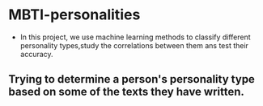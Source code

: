 # MBTI-personalities
* In this project, we use machine learning methods to classify different personality types,study the correlations between 
them ans test their accuracy.

## Trying to determine a person's personality type based on some of the texts they have written.
